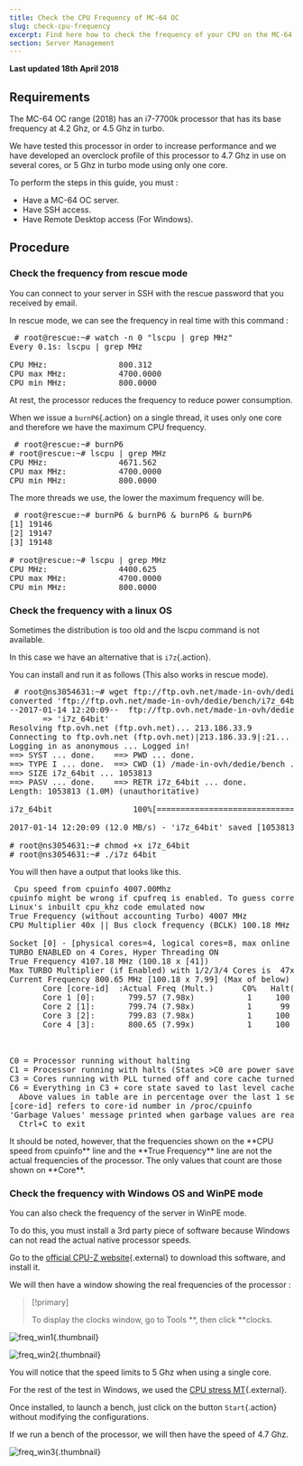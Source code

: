 ```yaml
---
title: Check the CPU Frequency of MC-64 OC
slug: check-cpu-frequency
excerpt: Find here how to check the frequency of your CPU on the MC-64 OC server.
section: Server Management
---
```


**Last updated 18th April 2018**

## Requirements
The MC-64 OC range (2018) has an i7-7700k processor that has its base frequency at 4.2 Ghz, or 4.5 Ghz in turbo.

We have tested this processor in order to increase performance and we have developed an overclock profile of this processor to 4.7 Ghz in use on several cores, or 5 Ghz in turbo mode using only one core.

To perform the steps in this guide, you must :

- Have a MC-64 OC server.
- Have SSH access.
- Have Remote Desktop access (For Windows).


## Procedure

### Check the frequency from rescue mode
You can connect to your server in SSH with the rescue password that you received by email.

In rescue mode, we can see the frequency in real time with this command :

<div> <style type="text/css" scoped>span.prompt:before{content:"# ";}</style> <pre class="highlight command-prompt"> <span class="prompt">root@rescue:~# watch -n 0 "lscpu | grep MHz"</span>
<span class="output">Every 0.1s: lscpu | grep MHz                                                  Sat Jan  7 20:36:21 2017</span>
<span class="blank">&nbsp;</span>
<span class="output">CPU MHz:               800.312</span>
<span class="output">CPU max MHz:           4700.0000</span>
<span class="output">CPU min MHz:           800.0000</span> </pre></div>
At rest, the processor reduces the frequency to reduce power consumption.

When we issue a `burnP6`{.action} on a single thread, it uses only one core and therefore we have the maximum CPU frequency.

<div> <style type="text/css" scoped>span.prompt:before{content:"# ";}</style> <pre class="highlight command-prompt"> <span class="prompt">root@rescue:~# burnP6</span>
<span class="prompt">root@rescue:~# lscpu | grep MHz</span>
<span class="output">CPU MHz:               4671.562</span>
<span class="output">CPU max MHz:           4700.0000</span>
<span class="output">CPU min MHz:           800.0000</span> </pre></div>
The more threads we use, the lower the maximum frequency will be.

<div> <style type="text/css" scoped>span.prompt:before{content:"# ";}</style> <pre class="highlight command-prompt"> <span class="prompt">root@rescue:~# burnP6 & burnP6 & burnP6 & burnP6</span>
<span class="output">[1] 19146</span>
<span class="output">[2] 19147</span>
<span class="output">[3] 19148</span>
<span class="blank">&nbsp;</span>
<span class="prompt">root@rescue:~# lscpu | grep MHz</span>
<span class="output">CPU MHz:               4400.625</span>
<span class="output">CPU max MHz:           4700.0000</span>
<span class="output">CPU min MHz:           800.0000</span> </pre></div>

### Check the frequency with a linux OS
Sometimes the distribution is too old and the lscpu command is not available.

In this case we have an alternative that is `i7z`{.action}.

You can install and run it as follows (This also works in rescue mode).

<div> <style type="text/css" scoped>span.prompt:before{content:"# ";}</style> <pre class="highlight command-prompt"> <span class="prompt">root@ns3054631:~# wget ftp://ftp.ovh.net/made-in-ovh/dedie/bench/i7z_64bit</span>
<span class="output">converted 'ftp://ftp.ovh.net/made-in-ovh/dedie/bench/i7z_64bit' (ANSI_X3.4-1968) -> 'ftp://ftp.ovh.net/made-in-ovh/dedie/bench/i7z_64bit' (UTF-8)</span>
<span class="output">--2017-01-14 12:20:09--  ftp://ftp.ovh.net/made-in-ovh/dedie/bench/i7z_64bit</span>
<span class="output">       => 'i7z_64bit'</span>
<span class="output">Resolving ftp.ovh.net (ftp.ovh.net)... 213.186.33.9</span>
<span class="output">Connecting to ftp.ovh.net (ftp.ovh.net)|213.186.33.9|:21... connected.</span>
<span class="output">Logging in as anonymous ... Logged in!</span>
<span class="output">==> SYST ... done.    ==> PWD ... done.</span>
<span class="output">==> TYPE I ... done.  ==> CWD (1) /made-in-ovh/dedie/bench ... done.</span>
<span class="output">==> SIZE i7z_64bit ... 1053813</span>
<span class="output">==> PASV ... done.    ==> RETR i7z_64bit ... done.</span>
<span class="output">Length: 1053813 (1.0M) (unauthoritative)</span>
<span class="blank">&nbsp;</span>
<span class="output">i7z_64bit                 100%[=====================================>]   1.00M  --.-KB/s   in 0.08s</span>
<span class="blank">&nbsp;</span>
<span class="output">2017-01-14 12:20:09 (12.0 MB/s) - 'i7z_64bit' saved [1053813]</span>
<span class="blank">&nbsp;</span>
<span class="prompt">root@ns3054631:~# chmod +x i7z_64bit</span>
<span class="prompt">root@ns3054631:~# ./i7z_64bit</span> </pre></div>
You will then have a output that looks like this.

<div> <style type="text/css" scoped>span.prompt:before{content:"# ";}</style> <pre class="highlight command-prompt"> <span class="output">Cpu speed from cpuinfo 4007.00Mhz</span>
<span class="output">cpuinfo might be wrong if cpufreq is enabled. To guess correctly try estimating via tsc</span>
<span class="output">Linux's inbuilt cpu_khz code emulated now</span>
<span class="output">True Frequency (without accounting Turbo) 4007 MHz</span>
<span class="output">CPU Multiplier 40x || Bus clock frequency (BCLK) 100.18 MHz</span>
<span class="blank">&nbsp;</span>
<span class="output">Socket [0] - [physical cores=4, logical cores=8, max online cores ever=4]</span>
<span class="output">TURBO ENABLED on 4 Cores, Hyper Threading ON</span>
<span class="output">True Frequency 4107.18 MHz (100.18 x [41])</span>
<span class="output">Max TURBO Multiplier (if Enabled) with 1/2/3/4 Cores is  47x/46x/45x/44x</span>
<span class="output">Current Frequency 800.65 MHz [100.18 x 7.99] (Max of below)</span>
<span class="output">       Core [core-id]  :Actual Freq (Mult.)      C0%   Halt(C1)%  C3 %   C6 %  Temp</span>
<span class="output">       Core 1 [0]:       799.57 (7.98x)           1     100       0       0    22</span>
<span class="output">       Core 2 [1]:       799.74 (7.98x)           1      99       0       1    23</span>
<span class="output">       Core 3 [2]:       799.83 (7.98x)           1     100       0       0    24</span>
<span class="output">       Core 4 [3]:       800.65 (7.99x)           1     100       0       0    21</span>
<span class="blank">&nbsp;</span>
<span class="blank">&nbsp;</span>
<span class="blank">&nbsp;</span>
<span class="output">C0 = Processor running without halting</span>
<span class="output">C1 = Processor running with halts (States >C0 are power saver)</span>
<span class="output">C3 = Cores running with PLL turned off and core cache turned off</span>
<span class="output">C6 = Everything in C3 + core state saved to last level cache</span>
<span class="output">  Above values in table are in percentage over the last 1 sec</span>
<span class="output">[core-id] refers to core-id number in /proc/cpuinfo</span>
<span class="output">'Garbage Values' message printed when garbage values are read</span>
<span class="output">  Ctrl+C to exit</span> </pre></div>
It should be noted, however, that the frequencies shown on the **CPU speed from cpuinfo** line and the **True Frequency** line are not the actual frequencies of the processor. The only values that count are those shown on **Core**.


### Check the frequency with Windows OS and WinPE mode
You can also check the frequency of the server in WinPE mode.

To do this, you must install a 3rd party piece of software because Windows can not read the actual native processor speeds.

Go to the [official CPU-Z website](https://www.cpuid.com/softwares/cpu-z.html){.external} to download this software, and install it.

We will then have a window showing the real frequencies of the processor :



> [!primary]
>
> To display the clocks window, go to Tools **, then click **clocks.
> 


![freq_win1](images/guide_freq_win1.png){.thumbnail}


![freq_win2](images/guide_freq_win2.png){.thumbnail}

You will notice that the speed limits to 5 Ghz when using a single core.

For the rest of the test in Windows, we used the [CPU stress MT](https://www.octeam.fr/remository/utilitaires-cpu/cpu-stress-mt.html){.external}.

Once installed, to launch a bench, just click on the button `Start`{.action} without modifying the configurations.

If we run a bench of the processor, we will then have the speed of 4.7 Ghz.


![freq_win3](images/guide_freq_win3.png){.thumbnail}